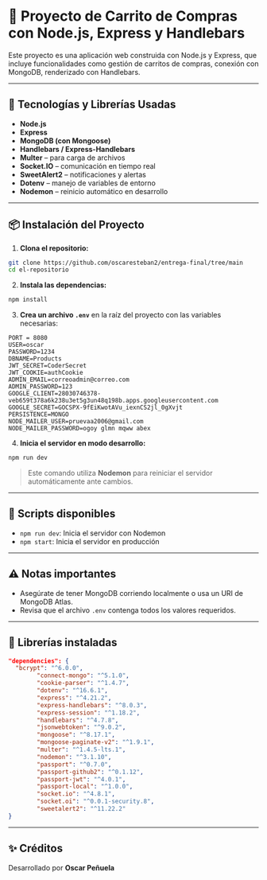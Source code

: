# 🛒 Proyecto de Carrito de Compras con Node.js, Express y Handlebars

Este proyecto es una aplicación web construida con Node.js y Express, que incluye funcionalidades como gestión de carritos de compras, conexión con MongoDB, renderizado con Handlebars.

---

## 🚀 Tecnologías y Librerías Usadas

- **Node.js**
- **Express**
- **MongoDB (con Mongoose)**
- **Handlebars / Express-Handlebars**
- **Multer** – para carga de archivos
- **Socket.IO** – comunicación en tiempo real
- **SweetAlert2** – notificaciones y alertas
- **Dotenv** – manejo de variables de entorno
- **Nodemon** – reinicio automático en desarrollo

---

## 📦 Instalación del Proyecto

1. **Clona el repositorio:**

```bash
git clone https://github.com/oscaresteban2/entrega-final/tree/main
cd el-repositorio
```

2. **Instala las dependencias:**

```bash
npm install
```

3. **Crea un archivo `.env`** en la raíz del proyecto con las variables necesarias:

```env
PORT = 8080
USER=oscar
PASSWORD=1234
DBNAME=Products
JWT_SECRET=CoderSecret
JWT_COOKIE=authCookie
ADMIN_EMAIL=correoadmin@correo.com
ADMIN_PASSWORD=123
GOOGLE_CLIENT=28030746378-veb659t378a6k238u3et5g3un48q198b.apps.googleusercontent.com
GOOGLE_SECRET=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
PERSISTENCE=MONGO
NODE_MAILER_USER=pruevaa2006@gmail.com
NODE_MAILER_PASSWORD=ogoy glmn mqww abex
```

4. **Inicia el servidor en modo desarrollo:**

```bash
npm run dev
```

> Este comando utiliza **Nodemon** para reiniciar el servidor automáticamente ante cambios.

---

## 📁 Scripts disponibles

- `npm run dev`: Inicia el servidor con Nodemon
- `npm start`: Inicia el servidor en producción

---

## ⚠️ Notas importantes

- Asegúrate de tener MongoDB corriendo localmente o usa un URI de MongoDB Atlas.
- Revisa que el archivo `.env` contenga todos los valores requeridos.

---

## 🧪 Librerías instaladas

```json
"dependencies": {
  "bcrypt": "^6.0.0",
        "connect-mongo": "^5.1.0",
        "cookie-parser": "^1.4.7",
        "dotenv": "^16.6.1",
        "express": "^4.21.2",
        "express-handlebars": "^8.0.3",
        "express-session": "^1.18.2",
        "handlebars": "^4.7.8",
        "jsonwebtoken": "^9.0.2",
        "mongoose": "^8.17.1",
        "mongoose-paginate-v2": "^1.9.1",
        "multer": "^1.4.5-lts.1",
        "nodemon": "^3.1.10",
        "passport": "^0.7.0",
        "passport-github2": "^0.1.12",
        "passport-jwt": "^4.0.1",
        "passport-local": "^1.0.0",
        "socket.io": "^4.8.1",
        "socket.oi": "^0.0.1-security.8",
        "sweetalert2": "^11.22.2"
}
```

---

## ✨ Créditos

Desarrollado por **Oscar Peñuela**
